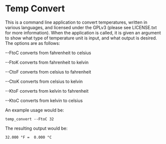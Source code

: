 # Temp Convert

This is a command line application to convert temperatures, written in various
languages, and licensed under the GPLv3 (please see LICENSE.txt for more information). 
When the application is called, it is given an argument to show what type of
temperature unit is input, and what output is desired. The options are
as follows:

 --FtoC converts from fahrenheit to celsius

 --FtoK converts from fahrenheit to kelvin

 --CtoF converts from celsius to fahrenheit

 --CtoK converts from celsius to kelvin

 --KtoF converts from kelvin to fahrenheit

 --KtoC converts from kelvin to celsius

An example usage would be:

    temp_convert --FtoC 32

The resulting output would be:

    32.000 °F =  0.000 °C
